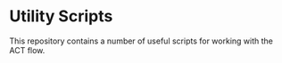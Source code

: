 # Utility Scripts

This repository contains a number of useful scripts for working with the ACT flow.
